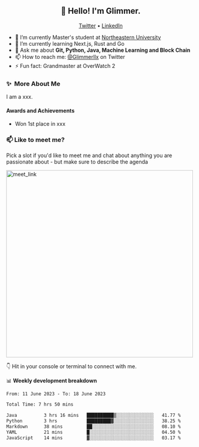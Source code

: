 <h2 align="center">👋 Hello! I'm Glimmer.</h2>
<p align="center">
  <a href="https://twitter.com/glimmerllx">Twitter</a> •
  <a href="https://www.linkedin.com/in/glimmer0x/">LinkedIn</a>
</p>


- 🔭 I’m currently Master's student at [Northeastern University](https://www.northeastern.edu/)
- 🌱 I’m currently learning Next.js, Rust and Go
- 💬 Ask me about **Git, Python, Java, Machine Learning and Block Chain**
- 📫 How to reach me: [@Glimmerllx](https://twitter.com/glimmerllx) on Twitter
- ⚡ Fun fact: Grandmaster at OverWatch 2


### ✨&nbsp; More About Me
I am a xxx.

#### Awards and Achievements
- Won 1st place in xxx

### 📫 Like to meet me?

Pick a slot if you'd like to meet me and chat about anything you are passionate about - but make sure to describe the agenda

<a href="https://calendly.com/liangxi/30min" target="_blank"><img width="498" alt="meet_link" src="https://user-images.githubusercontent.com/15426564/144297439-f530f383-e73e-41e0-9914-a9b7d3f432e5.png"></a>

👇 Hit in your console or terminal to connect with me.

📊 **Weekly development breakdown**
<!--START_SECTION:waka-->

```txt
From: 11 June 2023 - To: 18 June 2023

Total Time: 7 hrs 50 mins

Java          3 hrs 16 mins   ██████████▒░░░░░░░░░░░░░░   41.77 %
Python        3 hrs           █████████▓░░░░░░░░░░░░░░░   38.25 %
Markdown      38 mins         ██░░░░░░░░░░░░░░░░░░░░░░░   08.10 %
YAML          21 mins         █░░░░░░░░░░░░░░░░░░░░░░░░   04.50 %
JavaScript    14 mins         ▓░░░░░░░░░░░░░░░░░░░░░░░░   03.17 %
```

<!--END_SECTION:waka-->

